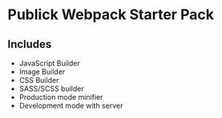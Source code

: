 # Publick Webpack Starter Pack

## Includes
 - JavaScript Builder
 - Image Builder
 - CSS Builder
 - SASS/SCSS builder
 - Production mode minifier
 - Development mode with server